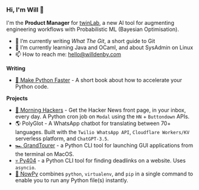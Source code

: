 ### Hi, I'm Will 👋

I'm the **Product Manager** for [twinLab](https://twinlab.ai), a new AI tool for augmenting engineering workflows with Probabilistic ML (Bayesian Optimisation).

- 🔭 I’m currently writing *What The Git*, a short guide to Git
- 🌱 I’m currently learning Java and OCaml, and about SysAdmin on Linux
- 📫 How to reach me: [hello@willdenby.com](mailto:hello@willdenby.com)

**Writing**

- [🐍 Make Python Faster](https://makepythonfaster.com) - A short book about how to accelerate your Python code.

**Projects**

- [🌅 Morning Hackers](https://morninghackers.com) - Get the Hacker News front page, in your inbox, every day. A Python cron job on `Modal` using the `HN` + `Buttondown` APIs. 
- 🌎 PolyGlot - A WhatsApp chatbot for translating between 70+ languages. Built with the `Twilio WhatsApp API`, `Cloudflare Workers/KV` serverless platform, and `ChatGPT-3.5`. 
- [🏎️ GrandTourer](https://pypi.org/project/GrandTourer/) - a Python CLI tool for launching GUI applications from the terminal on MacOS.
- [💀 Py404](https://pypi.org/project/py404) - a Python CLI tool for finding deadlinks on a website. Uses `asyncio`.
- [💨 NowPy](https://pypi.org/project/nowpy) combines `python`, `virtualenv`, and `pip` in a single command to enable you to run any Python file(s) instantly. 
